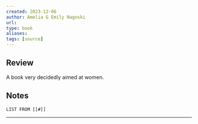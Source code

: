```yaml
---
created: 2023-12-06
author: Amelia & Emily Nagoski
url: 
type: book
aliases: 
tags: [source]
---
```

## Review
A book very decidedly aimed at women. 

## Notes
```dataview
LIST FROM [[#]]
```

---